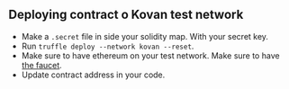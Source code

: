 ## Deploying contract o Kovan test network

-  Make a `.secret` file in side your solidity map. With your secret key.
-  Run `truffle deploy --network kovan --reset`.
-  Make sure to have ethereum on your test network. Make sure to have [the faucet](https://faucet.kovan.network/).
-  Update contract address in your code.
